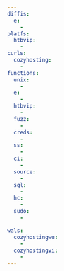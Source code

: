 ```yaml
---
diffis:
  e:
    -
platfs:
  htbvip:
    -
curls:
  cozyhosting:
    -
functions:
  unix:
    -
  e:
    -
  htbvip:
    -
  fuzz:
    -
  creds:
    -
  ss:
    -
  ci:
    -
  source:
    -
  sql:
    -
  hc:
    -
  sudo:
    -

wals:
  cozyhostingwu:
    -
  cozyhostingvi:
    -
---
```

